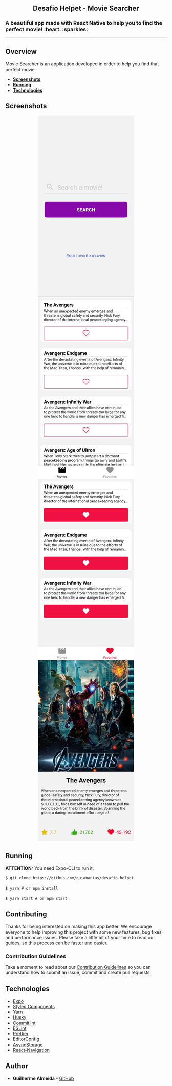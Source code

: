<h2 align="center">Desafio Helpet - Movie Searcher</h2>

<h3>A beautiful app made with React Native to help you to find the perfect movie! :heart: :sparkles:</h3>

---

## Overview

Movie Searcher is an application developed in order to help you find that perfect movie.

- **[Screenshots](#Screenshots)**
- **[Running](#Running)**
- **[Technologies](#Technologies)**

## Screenshots

<div align="center">

<img src="./docs/assets/screenshot1.jpeg" width="300">
<img src="./docs/assets/screenshot2.jpeg" width="300"> 
<img src="./docs/assets/screenshot3.jpeg" width="300">
<img src="./docs/assets/screenshot4.jpeg" width="300">

</div>

## Running

**ATTENTION:** You need Expo-CLI to run it.

```shell
$ git clone https://github.com/guiananias/desafio-helpet

$ yarn # or npm install

$ yarn start # or npm start
```

## Contributing

Thanks for being interested on making this app better. We encourage everyone to help improving this project with some new features, bug fixes and performance issues. Please take a little bit of your time to read our guides, so this process can be faster and easier.

### Contribution Guidelines

Take a moment to read about our [Contribution Guidelines](./docs/CONTRIBUTING.md) so you can understand how to submit an issue, commit and create pull requests.

## Technologies

- [Expo](https://expo.io/)
- [Styled Components](https://styled-components.com)
- [Yarn](https://classic.yarnpkg.com/)
- [Husky](https://github.com/typicode/husky)
- [Commitlint](https://github.com/conventional-changelog/commitlint)
- [ESLint](https://eslint.org/)
- [Prettier](https://prettier.io/)
- [EditorConfig](https://editorconfig.org/)
- [AsyncStorage](https://github.com/react-native-community/async-storage)
- [React-Navigation](https://reactnavigation.org/)

## Author

- **Guilherme Almeida** - [GitHub](https://github.com/guiananias)
